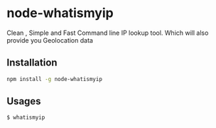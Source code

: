 node-whatismyip
==============
Clean , Simple and Fast Command line IP lookup tool. Which will also provide you Geolocation data

## Installation
```bash
npm install -g node-whatismyip
```

## Usages

```bash
$ whatismyip
```